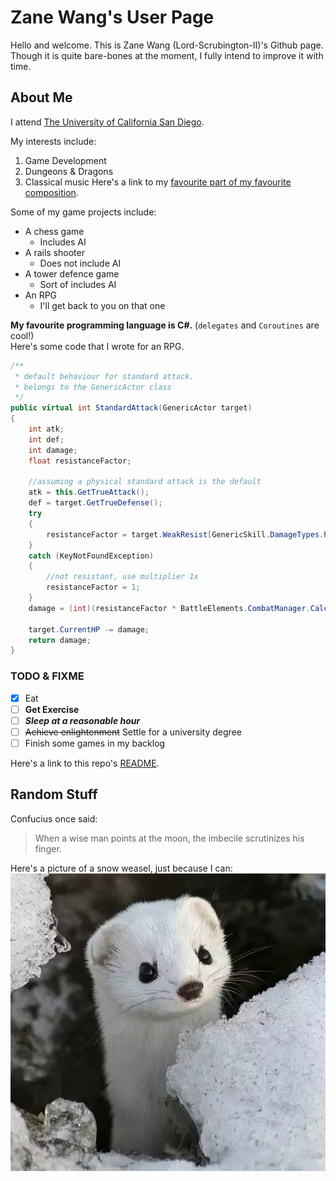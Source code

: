 # Zane Wang's User Page
Hello and welcome. This is Zane Wang (Lord-Scrubington-II)'s Github page. Though it is quite bare-bones at the moment, I fully intend to improve it with time.

## About Me

I attend [The University of California San Diego](https://www.ucsd.edu/). 

My interests include:
1. Game Development
2. Dungeons & Dragons
3. Classical music
Here's a link to my [favourite part of my favourite composition](https://youtu.be/XiTIfH0TpTg?t=240).  

Some of my game projects include:
- A chess game
  - Includes AI
- A rails shooter
  - Does not include AI
- A tower defence game
  - Sort of includes AI
- An RPG
  - I'll get back to you on that one

**My favourite programming language is C#.** (`delegates` and `Coroutines` are cool!)  
Here's some code that I wrote for an RPG.
```csharp
/**
 * default behaviour for standard attack.
 * belongs to the GenericActor class
 */
public virtual int StandardAttack(GenericActor target)
{
    int atk;
    int def;
    int damage;
    float resistanceFactor;

    //assuming a physical standard attack is the default
    atk = this.GetTrueAttack();
    def = target.GetTrueDefense();
    try
    {
        resistanceFactor = target.WeakResist[GenericSkill.DamageTypes.Physical];
    }
    catch (KeyNotFoundException)
    {
        //not resistant, use multiplier 1x
        resistanceFactor = 1;
    }
    damage = (int)(resistanceFactor * BattleElements.CombatManager.CalculateDamage(atk, def));

    target.CurrentHP -= damage;
    return damage;
}
```
### TODO & FIXME
- [x] Eat
- [ ] **Get Exercise**
- [ ] ***Sleep at a reasonable hour***
- [ ] ~~Achieve enlightenment~~ Settle for a university degree
- [ ] Finish some games in my backlog
 
Here's a link to this repo's [README](./README.md).

## Random Stuff
Confucius once said:
> When a wise man points at the moon, the imbecile scrutinizes his finger.
> 

Here's a picture of a snow weasel, just because I can:
![snow_weasel](https://raw.githubusercontent.com/Lord-Scrubington-II/Lord-Scrubington-II.github.io/main/snow_weasel.png)